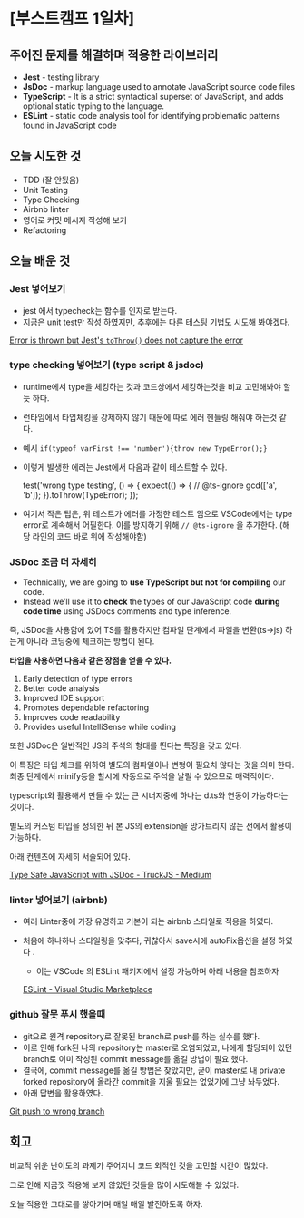 # [부스트캠프 1일차]

## 주어진 문제를 해결하며 적용한 라이브러리

- **Jest** - testing library
- **JsDoc** - markup language used to annotate JavaScript source code files
- **TypeScript** - It is a strict syntactical superset of JavaScript, and adds optional static typing to the language.
- **ESLint** - static code analysis tool for identifying problematic patterns found in JavaScript code

## 오늘 시도한 것

- TDD (잘 안됬음)
- Unit Testing
- Type Checking
- Airbnb linter
- 영어로 커밋 메시지 작성해 보기
- Refactoring

## 오늘 배운 것

### Jest 넣어보기

- jest 에서 typecheck는 함수를 인자로 받는다.
- 지금은 unit test만 작성 하였지만, 추후에는 다른 테스팅 기법도 시도해 봐야겠다.

[Error is thrown but Jest's `toThrow()` does not capture the error](https://stackoverflow.com/questions/47397208/error-is-thrown-but-jests-tothrow-does-not-capture-the-error)

### type checking 넣어보기 (type script & jsdoc)

- runtime에서 type을 체킹하는 것과 코드상에서 체킹하는것을 비교 고민해봐야 할듯 하다.
- 런타임에서 타입체킹을 강제하지 않기 때문에 따로 에러 헨들링 해줘야 하는것 같다.
- 예시 `if(typeof varFirst !== 'number'){throw new TypeError();}`
- 이렇게 발생한 에러는 Jest에서 다음과 같이 테스트할 수 있다.

    test('wrong type testing', () => {
      expect(() => {
        // @ts-ignore
        gcd(['a', 'b']);
      }).toThrow(TypeError);
    });

- 여기서 작은 팁은, 위 테스트가 에러를 가정한 테스트 임으로 VSCode에서는 type error로 계속해서 어필한다. 이를 방지하기 위해 `// @ts-ignore`  을 추가한다. (해당 라인의 코드 바로 위에 작성해야함)

### JSDoc 조금 더 자세히

- Technically, we are going to **use TypeScript but not for compiling** our code.
- Instead we’ll use it to **check** the types of our JavaScript code **during code time** using JSDocs comments and type inference.

즉, JSDoc을 사용함에 있어 TS를 활용하지만 컴파일 단계에서 파일을 변환(ts→js) 하는게 아니라 코딩중에 체크하는 방법이 된다. 

**타입을 사용하면 다음과 같은 장점을 얻을 수 있다.** 

1. Early detection of type errors
2. Better code analysis
3. Improved IDE support
4. Promotes dependable refactoring
5. Improves code readability
6. Provides useful IntelliSense while coding

또한 JSDoc은 일반적인 JS의 주석의 형태를 띈다는 특징을 갖고 있다. 

이 특징은 타입 체크를 위하여 별도의 컴파일이나 변형이 필요치 않다는 것을 의미 한다. 최종 단계에서 minify등을 할시에 자동으로 주석을 날릴 수 있으므로 매력적이다. 

typescript와 활용해서 만들 수 있는 큰 시너지중에 하나는 d.ts와 연동이 가능하다는 것이다. 

별도의 커스텀 타입을 정의한 뒤 본 JS의 extension을 망가트리지 않는 선에서 활용이 가능하다. 

아래 컨텐츠에 자세히 서술되어 있다. 

[Type Safe JavaScript with JSDoc - TruckJS - Medium](https://medium.com/@trukrs/type-safe-javascript-with-jsdoc-7a2a63209b76)

### linter 넣어보기 (airbnb)

- 여러 Linter중에 가장 유명하고 기본이 되는 airbnb 스타일로 적용을 하였다.
- 처음에 하나하나 스타일링을 맞추다, 귀찮아서 save시에 autoFix옵션을 설정 하였다 .
    - 이는 VSCode 의 ESLint 패키지에서 설정 가능하며 아래 내용을 참조하자

    [ESLint - Visual Studio Marketplace](https://marketplace.visualstudio.com/items?itemName=dbaeumer.vscode-eslint)

### github 잘못 푸시 했을때

- git으로 원격 repository로 잘못된 branch로 push를 하는 실수를 했다.
- 이로 인해 fork된 나의 repository는 master로 오염되었고, 나에게 할당되어 있던 branch로 이미 작성된 commit message를 옮길 방법이 필요 했다.
- 결국에, commit message를 옮길 방법은 찾았지만, 굳이 master로 내 private forked repository에 올라간 commit을 지울 필요는 없었기에 그냥 놔두었다.
- 아래 답변을 활용하였다.

[Git push to wrong branch](https://stackoverflow.com/questions/6465699/git-push-to-wrong-branch)

### 

## 회고

비교적 쉬운 난이도의 과제가 주어지니 코드 외적인 것을 고민할 시간이 많았다. 

그로 인해 지금껏 적용해 보지 않았던 것들을 많이 시도해볼 수 있었다. 

오늘 적용한 그대로를 쌓아가며 매일 매일 발전하도록 하자.
